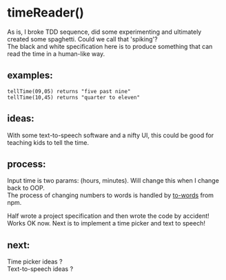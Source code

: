 # timeReader()

As is, I broke TDD sequence, did some experimenting and ultimately created some spaghetti. Could we call that 'spiking'?  
The black and white specification here is to produce something that can read the time in a human-like way.

## examples:

`tellTime(09,05) returns "five past nine"`  
`tellTime(10,45) returns "quarter to eleven"`

## ideas:

With some text-to-speech software and a nifty UI, this could be good for teaching kids to tell the time.

## process:

Input time is two params: (hours, minutes). Will change this when I change back to OOP.  
The process of changing numbers to words is handled by [to-words](https://www.npmjs.com/package/to-words) from npm.

Half wrote a project specification and then wrote the code by accident!  
Works OK now. Next is to implement a time picker and text to speech!

## next:

Time picker ideas ?  
Text-to-speech ideas ?
